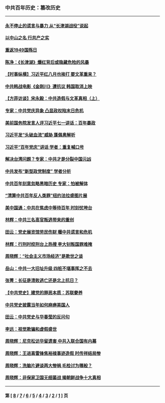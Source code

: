 ### 中共百年历史：篡改历史
---
#### [永不停止的谎言与暴力 从“长津湖战役”说起](../../pages/nf1176115/n13494094.md?06080430) 
#### [以中山之名 行共产之实](../../pages/nf1176115/n13346437.md?06080430) 
#### [重返1949国殇日](../../pages/nf1176115/n13346372.md?06080430) 
#### [陈净：《长津湖》爆红背后或隐藏危险的风暴](../../pages/nf1176115/n13314364.md?06080430) 
#### [【时事纵横】习近平红八月也挨打 要文革重来？](../../pages/nf1176115/n13231393.md?06080430) 
#### [中共韩战电影《金刚川》遭抗议 韩国取消上映](../../pages/nf1176115/n13219114.md?06080430) 
#### [【方菲访谈】宋永毅：中共造假与文革真相（上）](../../pages/nf1176115/n13200760.md?06080430) 
#### [专家：中共党庆异象 凸显政权陷末日危机](../../pages/nf1176115/n13067084.md?06080430) 
#### [美前国务院发言人评习近平七一讲话：百年暴政](../../pages/nf1176115/n13066986.md?06080430) 
#### [习近平发“头破血流”威胁 蓬佩奥解析](../../pages/nf1176115/n13063604.md?06080430) 
#### [习近平“百年党庆”讲话 学者：重复喊口号](../../pages/nf1176115/n13061411.md?06080430) 
#### [解决台湾问题？专家：中共才是分裂中国元凶](../../pages/nf1176115/n13060811.md?06080430) 
#### [中共发布“新型政党制度” 学者分析](../../pages/nf1176115/n13056354.md?06080430) 
#### [中共百年刻意忽略黑暗历史 专家：怕被解体](../../pages/nf1176115/n13056056.md?06080430) 
#### [“清算中共百年反人类罪”纽约法拉盛图片展](../../pages/nf1176115/n13052220.md?06080430) 
#### [美中国通：中共在焦虑中等待百年 时刻忧垮台](../../pages/nf1176115/n13048820.md?06080430) 
#### [林辉：中共三名高官叛逃带来的重创](../../pages/nf1176115/n13035206.md?06080430) 
#### [田云：党史展览馆劳民伤财 曝中共谎言和危机](../../pages/nf1176115/n13033900.md?06080430) 
#### [林辉：行刑时绞刑台上热搜 李大钊叛国罪难掩](../../pages/nf1176115/n13031965.md?06080430) 
#### [周晓辉：“社会主义市场经济”是欺世之谈](../../pages/nf1176115/n13024090.md?06080430) 
#### [岳山：中共一大旧址升级 四桩不堪事挥之不去](../../pages/nf1176115/n13021697.md?06080430) 
#### [张菁：长征是溃败逃亡还是北上抗日？](../../pages/nf1176115/n13020585.md?06080430) 
#### [【中共党史】建党的罪恶本质：苏联豢养](../../pages/nf1176115/n13011888.md?06080430) 
#### [中共党史披露当年如何麻痹美国人](../../pages/nf1176115/n12966400.md?06080430) 
#### [田云：中共党史与华春莹的反问句](../../pages/nf1176115/n12765178.md?06080430) 
#### [李远：视觉欺骗和虚假盛世](../../pages/nf1176115/n12993376.md?06080430) 
#### [周晓辉：尼克松访华留遗害 中共入联合国有内幕](../../pages/nf1176115/n12991422.md?06080430) 
#### [周晓辉：王进喜雷锋焦裕禄事迹造假 时传祥结局惨](../../pages/nf1176115/n12985497.md?06080430) 
#### [周晓辉：洗脑片避谈两大惨祸 毛检讨为哪般？](../../pages/nf1176115/n12971285.md?06080430) 
#### [周晓辉：非保家卫国无细菌战 揭朝鲜战争十大真相](../../pages/nf1176115/n12954161.md?06080430) 

---
#### 第 [ [8](./8.md?06080430) / [7](./7.md?06080430) / [6](./6.md?06080430) / [5](./5.md?06080430) / [4](./4.md?06080430) / [3](./3.md?06080430) / [2](./2.md?06080430) / [1](./1.md?06080430) ] 页
